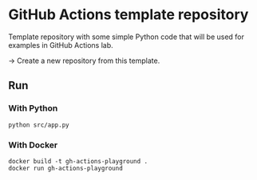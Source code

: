 # GitHub Actions template repository
Template repository with some simple Python code that will be used for examples in GitHub Actions lab.

&#8594; Create a new repository from this template.

## Run

### With Python
```
python src/app.py
```
### With Docker
```
docker build -t gh-actions-playground .
docker run gh-actions-playground
```
